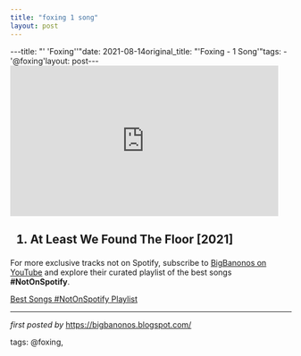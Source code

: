 ```yaml
---
title: "foxing 1 song"
layout: post
---
```

---title: "' 'Foxing''"date: 2021-08-14original_title: "'Foxing - 1 Song'"tags:  - '@foxing'layout: post---<iframe frameborder="0" height="270" src="https://youtube.com/embed/9FM5atXbwvg" width="480"></iframe><h2><ol><li>At Least We Found The Floor [2021]</li></ol></h2><!--Subscribe and Playlist Links--><div>    <p>For more exclusive tracks not on Spotify, subscribe to <a href="https://www.youtube.com/@BigBanonos" target="_blank">BigBanonos on YouTube</a> and explore their curated playlist of the best songs <strong>#NotOnSpotify</strong>.</p>    <p><a href="https://www.youtube.com/playlist?list=PLtuNtuTatqI0kFahUCbtbfenC_ET5O_tr" target="_blank">Best Songs #NotOnSpotify Playlist<br /></a></p></div><hr /><p><em>first posted by</em> <a href="https://bigbanonos.blogspot.com/" rel="noopener" target="_new">https://bigbanonos.blogspot.com/</a></p><p>tags: @foxing,</p>